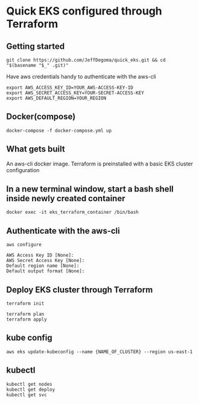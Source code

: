 # Quick EKS configured through Terraform

## Getting started
```
git clone https://github.com/JeffDegoma/quick_eks.git && cd "$(basename "$_" .git)"
```

Have aws credentials handy to authenticate with the aws-cli
```
export AWS_ACCESS_KEY_ID=YOUR_AWS-ACCESS-KEY-ID
export AWS_SECRET_ACCESS_KEY=YOUR-SECRET-ACCESS-KEY
export AWS_DEFAULT_REGION=YOUR_REGION
```

## Docker(compose)
```
docker-compose -f docker-compose.yml up
```

## What gets built
An aws-cli docker image. Terraform is preinstalled with a basic EKS cluster configuration


## In a new terminal window, start a bash shell inside newly created container
```
docker exec -it eks_terraform_container /bin/bash
```
## Authenticate with the aws-cli
```
aws configure

AWS Access Key ID [None]:
AWS Secret Access Key [None]:
Default region name [None]:
Default output format [None]:
```
##  Deploy EKS cluster through Terraform
```
terraform init

terraform plan
terraform apply
```

## kube config
```
aws eks update-kubeconfig --name {NAME_OF_CLUSTER} --region us-east-1
```

## kubectl
```
kubectl get nodes
kubectl get deploy
kubectl get svc
```
